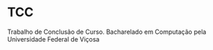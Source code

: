 # TCC
Trabalho de Conclusão de Curso. Bacharelado em Computação pela Universidade Federal de Viçosa
